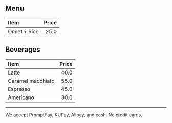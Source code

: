 ## Menu

| Item                                   | Price |
|:---------------------------------------|------:|
| Omlet + Rice                            |  25.0  |

## Beverages

| Item                                   | Price |
|:---------------------------------------|------:|
| Latte                           |  40.0  |
| Caramel macchiato                       | 55.0  |
| Espresso                           |  45.0  |
| Americano                           |  30.0  |


---

We accept PromptPay, KUPay, Alipay, and cash. No credit cards.
